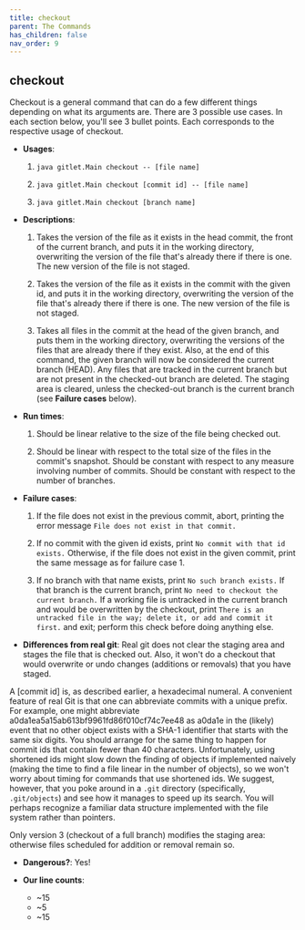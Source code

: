 ```yaml
---
title: checkout
parent: The Commands
has_children: false
nav_order: 9
---
```


## checkout

Checkout is a general command that can do a few different
things depending on what its arguments are. There are 3 possible use
cases. In each section below, you'll see 3 bullet points. Each
corresponds to the respective usage of checkout.

- __Usages__:

    1. `java gitlet.Main checkout -- [file name]`

    2. `java gitlet.Main checkout [commit id] -- [file name]`

    3. `java gitlet.Main checkout [branch name]`

- __Descriptions__:

    1. Takes the version of the file as it exists in the head commit,
      the front of the current branch, and puts it in the working directory,
      overwriting the version of the file that's already there if there is
      one.  The new version of the file is not staged.

    2. Takes the version of the file as it exists in the commit with
      the given id, and puts it in the working directory, overwriting
      the version of the file that's already there if there is one.
      The new version of the file is not staged.

    3. Takes all files in the commit at the head of the given branch,
      and puts them in the working directory, overwriting the versions
      of the files that are already there if they exist. Also, at the
      end of this command, the given branch will now be considered the
      current branch (HEAD).  Any files that are tracked in the current
      branch but are not present in the checked-out branch are deleted.
      The staging area is cleared, unless the checked-out branch is the
      current branch (see __Failure cases__ below).

- __Run times__:

    1. Should be linear relative to the size of the file being checked out.

    2. Should be linear with respect to the total size of the files in
      the commit's snapshot. Should be constant with respect to any
      measure involving number of commits. Should be constant with
      respect to the number of branches.

- __Failure cases__:

    1. If the file does not exist in the previous commit, abort,
      printing the error message `File does not exist in that
      commit.`

    2. If no commit with the given id exists, print `No commit with
      that id exists.` Otherwise, if the file does not exist in the given
      commit, print the same message as for failure case 1.

    3. If no branch with that name exists, print `No such branch exists.`
       If that branch is the current branch, print `No need to checkout the
      current branch.`  If a working file is untracked in the current
      branch and would be overwritten by the checkout, print
      `There is an untracked file in the way; delete it, or add and commit it first.`
      and exit; perform this check before doing anything else.

- __Differences from real git__: Real git does not clear the staging area
  and stages the file that is checked out.
  Also, it won't do a checkout that would overwrite or undo changes (additions
  or removals) that you have staged.

A [commit id] is, as described earlier, a hexadecimal numeral.  A convenient
feature of real Git is that one can abbreviate commits with a unique
prefix.  For example, one might abbreviate
    a0da1ea5a15ab613bf9961fd86f010cf74c7ee48
as
    a0da1e
in the (likely) event that no other object exists with a SHA-1 identifier that
starts with the same six digits.  You should arrange for the same thing to
happen for commit ids that contain fewer than 40 characters.  Unfortunately,
using shortened ids might slow down the finding of objects if implemented
naively (making the time to find a file linear in the number of objects), so
we won't worry about timing for commands that use shortened ids.  We suggest,
however, that you poke around in a `.git` directory (specifically,
`.git/objects`) and see how it manages to speed up its search. You will perhaps
recognize a familiar data structure implemented with the file system rather
than pointers.

Only version 3 (checkout of a full branch) modifies the staging area:
otherwise files scheduled for
addition or removal remain so.

- __Dangerous?__: Yes!

- __Our line counts__:

    - ~15
    - ~5
    - ~15
